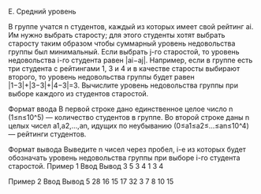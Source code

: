 E. Средний уровень

В группе учатся n студентов, каждый из которых имеет свой рейтинг ai. Им нужно выбрать старосту; для этого студенты хотят выбрать старосту таким образом чтобы суммарный уровень недовольства группы был минимальный. Если выбрать j-го старостой, то уровень недовольства i-го студента равен |ai−aj|.
Например, если в группе есть три студента с рейтингами 1, 3 и 4 и в качестве старосты выбирают второго, то уровень недовольства группы будет равен |1−3|+|3−3|+|4−3|=3.
Вычислите уровень недовольства группы при выборе каждого из студентов старостой.

Формат ввода
В первой строке дано единственное целое число n (1≤n≤10^5) — количество студентов в группе.
Во второй строке даны n целых чисел a1,a2,…,an, идущих по неубыванию (0≤a1≤a2≤…≤an≤10^4) — рейтинги студентов.

Формат вывода
Выведите n чисел через пробел, i-е из которых будет обозначать уровень недовольства группы при выборе i-го студента старостой.
Пример 1
Ввод Вывод
3 5 3 4
1 3 4

Пример 2
Ввод Вывод
5 28 16 15 17 32
3 7 8 10 15
